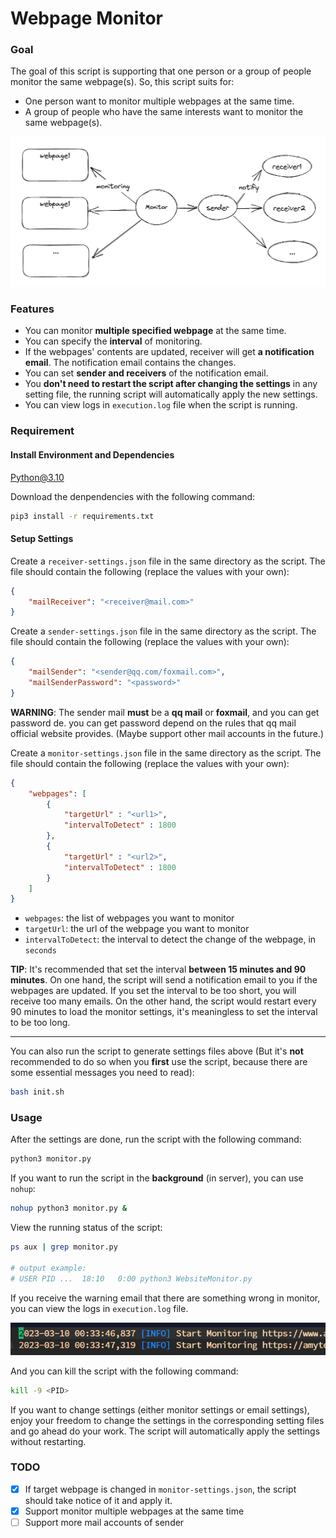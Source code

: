
# Webpage Monitor

### Goal

The goal of this script is supporting that one person or a group of people monitor the same webpage(s). So, this script suits for:

- One person want to monitor multiple webpages at the same time.
- A group of people who have the same interests want to monitor the same webpage(s).

![goal_effect](images/goal.png)

### Features

- You can monitor **multiple specified webpage** at the same time.
- You can specify the **interval** of monitoring.
- If the webpages' contents are updated, receiver will get **a notification email**. The notification email contains the changes.
- You can set **sender and receivers** of the notification email.
- You **don't need to restart the script after changing the settings** in any setting file, the running script will automatically apply the new settings.
- You can view logs in `execution.log` file when the script is running.

### Requirement

#### Install Environment and Dependencies

Python@3.10

Download the denpendencies with the following command:

```bash
pip3 install -r requirements.txt
```

#### Setup Settings

Create a `receiver-settings.json` file in the same directory as the script. The file should contain the following (replace the values with your own):

```json
{
    "mailReceiver": "<receiver@mail.com>"
}
```

Create a `sender-settings.json` file in the same directory as the script. The file should contain the following (replace the values with your own):

```json
{
    "mailSender": "<sender@qq.com/foxmail.com>",
    "mailSenderPassword": "<password>"
}
```

**WARNING**: The sender mail **must** be a **qq mail** or **foxmail**, and you can get password de. you can get password depend on the rules that qq mail official website provides. (Maybe support other mail accounts in the future.)

Create a `monitor-settings.json` file in the same directory as the script. The file should contain the following (replace the values with your own):

```json
{
    "webpages": [
        {
            "targetUrl" : "<url1>",
            "intervalToDetect" : 1800
        },
        {
            "targetUrl" : "<url2>",
            "intervalToDetect" : 1800
        }
    ]
}
```

- `webpages`: the list of webpages you want to monitor
- `targetUrl`: the url of the webpage you want to monitor
- `intervalToDetect`: the interval to detect the change of the webpage, in `seconds`

**TIP**: It's recommended that set the interval **between 15 minutes and 90 minutes**. On one hand, the script will send a notification email to you if the webpages are updated. If you set the interval to be too short, you will receive too many emails. On the other hand, the script would restart every 90 minutes to load the monitor settings, it's meaningless to set the interval to be too long.

---

You can also run the script to generate settings files above (But it's **not** recommended to do so when you **first** use the script, because there are some essential messages you need to read):

```bash
bash init.sh
```

### Usage

After the settings are done, run the script with the following command:

```bash
python3 monitor.py
```

If you want to run the script in the **background** (in server), you can use `nohup`:

```bash
nohup python3 monitor.py &
```

View the running status of the script:

```bash
ps aux | grep monitor.py

# output example:
# USER PID ...  18:10   0:00 python3 WebsiteMonitor.py
```

If you receive the warning email that there are something wrong in monitor, you can view the logs in `execution.log` file.

![log.png](images/log.png)

And you can kill the script with the following command:

```bash
kill -9 <PID>
```

If you want to change settings (either monitor settings or email settings), enjoy your freedom to change the settings in the corresponding setting files and go ahead do your work. The script will automatically apply the settings without restarting. 

### TODO

- [x] If target webpage is changed in `monitor-settings.json`, the script should take notice of it and apply it.
- [x] Support monitor multiple webpages at the same time
- [ ] Support more mail accounts of sender
